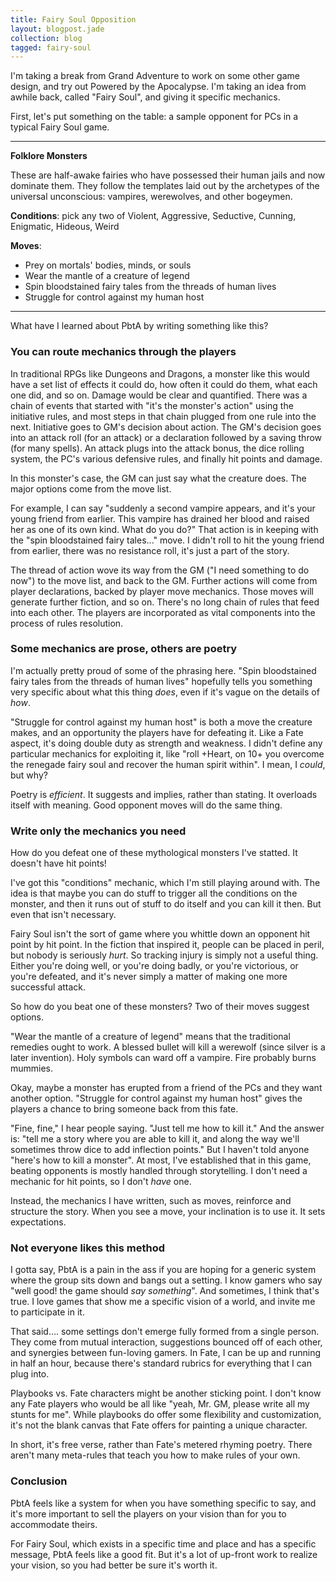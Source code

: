 ```yaml
---
title: Fairy Soul Opposition
layout: blogpost.jade
collection: blog
tagged: fairy-soul
---
```


I'm taking a break from Grand Adventure to work on some other game design,
and try out Powered by the Apocalypse.
I'm taking an idea from awhile back, called "Fairy Soul",
and giving it specific mechanics.

<!-- more -->

First, let's put something on the table: a sample opponent for PCs
in a typical Fairy Soul game.

----
**Folklore Monsters**

These are half-awake fairies who have possessed their human jails and now dominate them.
They follow the templates laid out by the archetypes of the universal unconscious:
vampires, werewolves, and other bogeymen.

**Conditions**: pick any two of
Violent, Aggressive, Seductive, Cunning, Enigmatic, Hideous, Weird

**Moves**:

* Prey on mortals' bodies, minds, or souls
* Wear the mantle of a creature of legend
* Spin bloodstained fairy tales from the threads of human lives
* Struggle for control against my human host
----

What have I learned about PbtA by writing something like this?

### You can route mechanics through the players

In traditional RPGs like Dungeons and Dragons,
a monster like this would have a set list of effects it could do,
how often it could do them, what each one did, and so on.
Damage would be clear and quantified.
There was a chain of events that started with "it's the monster's action"
using the initiative rules, and most steps in that chain plugged
from one rule into the next.
Initiative goes to GM's decision about action.
The GM's decision goes into an attack roll (for an attack)
or a declaration followed by a saving throw (for many spells).
An attack plugs into the attack bonus, the dice rolling system,
the PC's various defensive rules, and finally hit points and damage.

In this monster's case, the GM can just say what the creature does.
The major options come from the move list.

For example, I can say "suddenly a second vampire appears, and it's your
young friend from earlier. This vampire has drained her blood and raised her
as one of its own kind. What do you do?"
That action is in keeping with the "spin bloodstained fairy tales..." move.
I didn't roll to hit the young friend from earlier,
there was no resistance roll, it's just a part of the story.

The thread of action wove its way from the GM ("I need something to do now")
to the move list, and back to the GM.
Further actions will come from player declarations, backed by player move mechanics.
Those moves will generate further fiction, and so on.
There's no long chain of rules that feed into each other.
The players are incorporated as vital components into the process of rules resolution.

### Some mechanics are prose, others are poetry

I'm actually pretty proud of some of the phrasing here.
"Spin bloodstained fairy tales from the threads of human lives"
hopefully tells you something very specific about what this thing _does_,
even if it's vague on the details of _how_.

"Struggle for control against my human host" is both a move the creature
makes, and an opportunity the players have for defeating it.
Like a Fate aspect, it's doing double duty as strength and weakness.
I didn't define any particular mechanics for exploiting it, like
"roll +Heart, on 10+ you overcome the renegade fairy soul and recover the human spirit within".
I mean, I _could_, but why?

Poetry is _efficient_. It suggests and implies, rather than stating.
It overloads itself with meaning.
Good opponent moves will do the same thing.

### Write only the mechanics you need

How do you defeat one of these mythological monsters I've statted.
It doesn't have hit points!

I've got this "conditions" mechanic, which I'm still playing around with.
The idea is that maybe you can do stuff to trigger all the conditions
on the monster, and then it runs out of stuff to do itself and
you can kill it then.
But even that isn't necessary.

Fairy Soul isn't the sort of game where you whittle down an opponent
hit point by hit point.
In the fiction that inspired it, people can be placed in peril,
but nobody is seriously _hurt_.
So tracking injury is simply not a useful thing.
Either you're doing well, or you're doing badly,
or you're victorious, or you're defeated,
and it's never simply a matter of making one more successful attack.

So how do you beat one of these monsters?
Two of their moves suggest options.

"Wear the mantle of a creature of legend" means that the traditional remedies
ought to work.
A blessed bullet will kill a werewolf (since silver is a later invention).
Holy symbols can ward off a vampire.
Fire probably burns mummies.

Okay, maybe a monster has erupted from a friend of the PCs and they want
another option.
"Struggle for control against my human host"
gives the players a chance to bring someone back from this fate.

"Fine, fine," I hear people saying.
"Just tell me how to kill it."
And the answer is: "tell me a story where you are able to kill it,
and along the way we'll sometimes throw dice to add inflection points."
But I haven't told anyone "here's how to kill a monster".
At most, I've established that in this game,
beating opponents is mostly handled through storytelling.
I don't need a mechanic for hit points, so I don't _have_ one.

Instead, the mechanics I have written, such as moves,
reinforce and structure the story.
When you see a move, your inclination is to use it.
It sets expectations.

### Not everyone likes this method

I gotta say, PbtA is a pain in the ass
if you are hoping for a generic system where the group sits down and bangs out a setting.
I know gamers who say "well good! the game should _say something_".
And sometimes, I think that's true.
I love games that show me a specific vision of a world,
and invite me to participate in it.

That said.... some settings don't emerge fully formed from a single person.
They come from mutual interaction, suggestions bounced off of each other,
and synergies between fun-loving gamers.
In Fate, I can be up and running in half an hour,
because there's standard rubrics for everything that I can plug into.

Playbooks vs. Fate characters might be another sticking point.
I don't know any Fate players who would be all like
"yeah, Mr. GM, please write all my stunts for me".
While playbooks do offer some flexibility and customization,
it's not the blank canvas that Fate offers for painting a unique character.

In short, it's free verse, rather than Fate's metered rhyming poetry.
There aren't many meta-rules that teach you how to make rules of your own.

### Conclusion

PbtA feels like a system for when you have something specific to say,
and it's more important to sell the players on your vision
than for you to accommodate theirs.

For Fairy Soul, which exists in a specific time and place
and has a specific message, PbtA feels like a good fit.
But it's a lot of up-front work to realize your vision,
so you had better be sure it's worth it.
